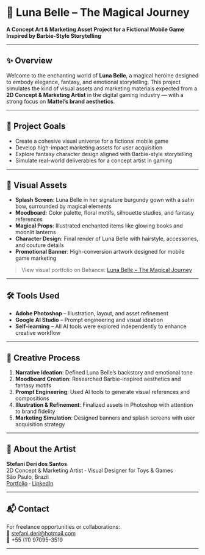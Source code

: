# 🌙 Luna Belle – The Magical Journey

**A Concept Art & Marketing Asset Project for a Fictional Mobile Game Inspired by Barbie-Style Storytelling**

---

## ✨ Overview

Welcome to the enchanting world of **Luna Belle**, a magical heroine designed to embody elegance, fantasy, and emotional storytelling. This project simulates the kind of visual assets and marketing materials expected from a **2D Concept & Marketing Artist** in the digital gaming industry — with a strong focus on **Mattel’s brand aesthetics**.

---

## 🎯 Project Goals

- Create a cohesive visual universe for a fictional mobile game  
- Develop high-impact marketing assets for user acquisition  
- Explore fantasy character design aligned with Barbie-style storytelling  
- Simulate real-world deliverables for a concept artist in gaming

---

## 🎨 Visual Assets

- **Splash Screen**: Luna Belle in her signature burgundy gown with a satin bow, surrounded by magical elements  
- **Moodboard**: Color palette, floral motifs, silhouette studies, and fantasy references  
- **Magical Props**: Illustrated enchanted items like glowing books and moonlit lanterns  
- **Character Design**: Final render of Luna Belle with hairstyle, accessories, and couture details  
- **Promotional Banner**: High-conversion artwork designed for mobile game marketing

> View visual portfolio on Behance: [Luna Belle – The Magical Journey](https://www.behance.net/gallery/234518991/Luna-Belle-The-Magical-Journey)

---

## 🛠️ Tools Used

- **Adobe Photoshop** – Illustration, layout, and asset refinement  
- **Google AI Studio** – Prompt engineering and visual ideation  
- **Self-learning** – All AI tools were explored independently to enhance creative workflow

---

## 🧠 Creative Process

1. **Narrative Ideation**: Defined Luna Belle’s backstory and emotional tone  
2. **Moodboard Creation**: Researched Barbie-inspired aesthetics and fantasy motifs  
3. **Prompt Engineering**: Used AI tools to generate visual references and compositions  
4. **Illustration & Refinement**: Finalized assets in Photoshop with attention to brand fidelity  
5. **Marketing Simulation**: Designed banners and splash screens with user acquisition strategy

---

## 📌 About the Artist

**Stefani Deri dos Santos**  
2D Concept & Marketing Artist · Visual Designer for Toys & Games  
São Paulo, Brazil  
[Portfolio](https://www.behance.net/stefaniderido) · [LinkedIn](https://www.linkedin.com/in/stefani-deri-dos-santos)

---

## 📬 Contact

For freelance opportunities or collaborations:  
📧 stefani.deri@hotmail.com  
📱 +55 (11) 97095-3519

---

